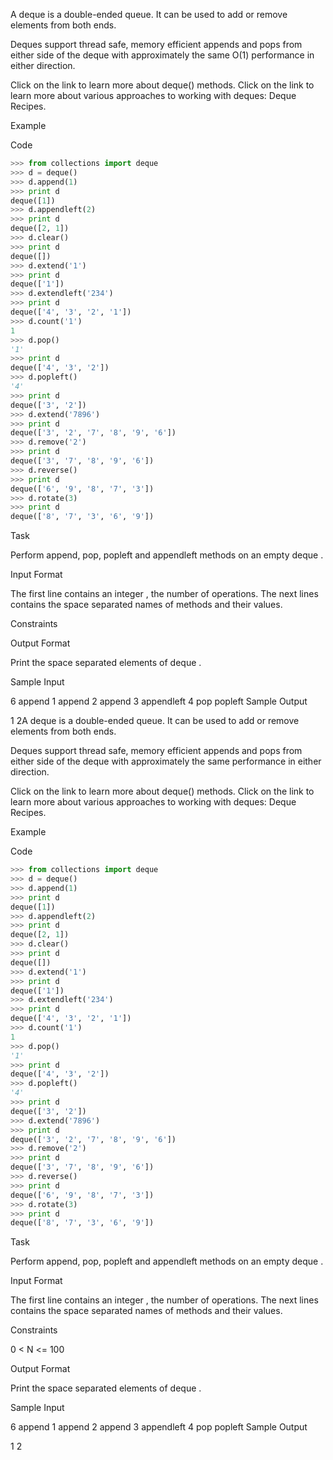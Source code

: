 A deque is a double-ended queue. It can be used to add or remove elements from both ends.

Deques support thread safe, memory efficient appends and pops from either side of the deque with approximately the same O(1) performance in either direction.

Click on the link to learn more about deque() methods. 
Click on the link to learn more about various approaches to working with deques: Deque Recipes.

Example

Code

```python
>>> from collections import deque
>>> d = deque()
>>> d.append(1)
>>> print d
deque([1])
>>> d.appendleft(2)
>>> print d
deque([2, 1])
>>> d.clear()
>>> print d
deque([])
>>> d.extend('1')
>>> print d
deque(['1'])
>>> d.extendleft('234')
>>> print d
deque(['4', '3', '2', '1'])
>>> d.count('1')
1
>>> d.pop()
'1'
>>> print d
deque(['4', '3', '2'])
>>> d.popleft()
'4'
>>> print d
deque(['3', '2'])
>>> d.extend('7896')
>>> print d
deque(['3', '2', '7', '8', '9', '6'])
>>> d.remove('2')
>>> print d
deque(['3', '7', '8', '9', '6'])
>>> d.reverse()
>>> print d
deque(['6', '9', '8', '7', '3'])
>>> d.rotate(3)
>>> print d
deque(['8', '7', '3', '6', '9'])

```

Task

Perform append, pop, popleft and appendleft methods on an empty deque .

Input Format

The first line contains an integer , the number of operations. 
The next  lines contains the space separated names of methods and their values.

Constraints


Output Format

Print the space separated elements of deque .

Sample Input

6
append 1
append 2
append 3
appendleft 4
pop
popleft
Sample Output

1 2A deque is a double-ended queue. It can be used to add or remove elements from both ends.

Deques support thread safe, memory efficient appends and pops from either side of the deque with approximately the same  performance in either direction.

Click on the link to learn more about deque() methods. 
Click on the link to learn more about various approaches to working with deques: Deque Recipes.

Example

Code

``` python
>>> from collections import deque
>>> d = deque()
>>> d.append(1)
>>> print d
deque([1])
>>> d.appendleft(2)
>>> print d
deque([2, 1])
>>> d.clear()
>>> print d
deque([])
>>> d.extend('1')
>>> print d
deque(['1'])
>>> d.extendleft('234')
>>> print d
deque(['4', '3', '2', '1'])
>>> d.count('1')
1
>>> d.pop()
'1'
>>> print d
deque(['4', '3', '2'])
>>> d.popleft()
'4'
>>> print d
deque(['3', '2'])
>>> d.extend('7896')
>>> print d
deque(['3', '2', '7', '8', '9', '6'])
>>> d.remove('2')
>>> print d
deque(['3', '7', '8', '9', '6'])
>>> d.reverse()
>>> print d
deque(['6', '9', '8', '7', '3'])
>>> d.rotate(3)
>>> print d
deque(['8', '7', '3', '6', '9'])
```

Task

Perform append, pop, popleft and appendleft methods on an empty deque .

Input Format

The first line contains an integer , the number of operations. 
The next  lines contains the space separated names of methods and their values.

Constraints

0 < N <= 100

Output Format

Print the space separated elements of deque .

Sample Input

6
append 1
append 2
append 3
appendleft 4
pop
popleft
Sample Output

1 2